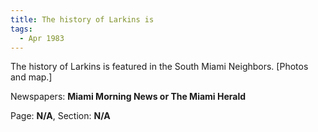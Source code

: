 ```yaml
---  
title: The history of Larkins is  
tags:  
  - Apr 1983  
---  
```

  
The history of Larkins is featured in the South Miami Neighbors. [Photos and map.]  
  
Newspapers: **Miami Morning News or The Miami Herald**  
  
Page: **N/A**, Section: **N/A** 
